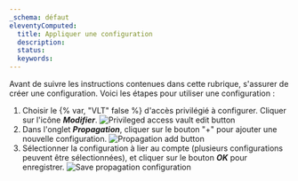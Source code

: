 ```yaml
---
_schema: défaut
eleventyComputed:
  title: Appliquer une configuration
  description:
  status:
  keywords:
---
```

Avant de suivre les instructions contenues dans cette rubrique, s'assurer de créer une configuration. Voici les étapes pour utiliser une configuration :

1. Choisir le {% var, "VLT" false %} d'accès privilégié à configurer. Cliquer sur l'icône ***Modifier***. ![Privileged access vault edit button](https://cdnweb.devolutions.net/docs/DVLS4056_2024_2.png "Privileged access vault edit button")
2. Dans l'onglet ***Propagation***, cliquer sur le bouton "+" pour ajouter une nouvelle configuration.&nbsp;![Propagation add button](https://cdnweb.devolutions.net/docs/DVLS4057_2024_2.png "Propagation add button")
3. Sélectionner la configuration à lier au compte (plusieurs configurations peuvent être sélectionnées), et cliquer sur le bouton ***OK*** pour enregistrer. ![Save propagation configuration](https://cdnweb.devolutions.net/docs/DVLS4058_2024_2.png "Save propagation configuration")

&nbsp;
